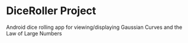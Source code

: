 # DiceRoller Project
Android dice rolling app for viewing/displaying Gaussian Curves and the Law of Large Numbers
